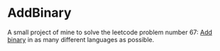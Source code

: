 # AddBinary
 
A small project of mine to solve the leetcode problem number 67: <a href="https://leetcode.com/problems/add-binary/">Add binary</a> in as many different languages as possible.